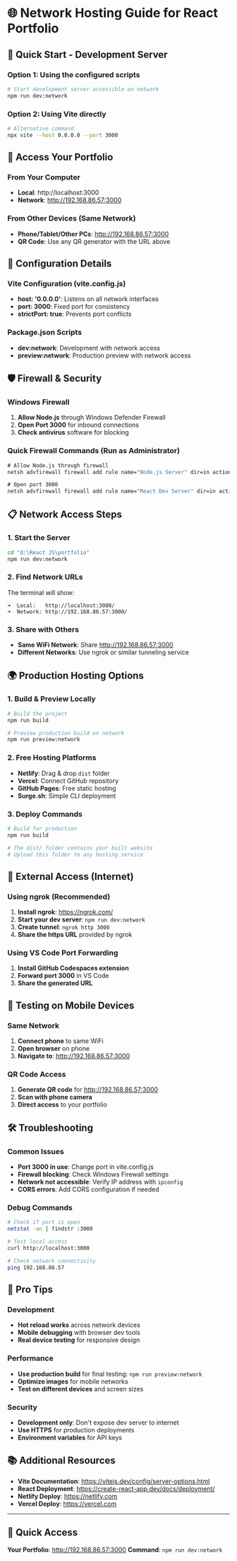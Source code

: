 # 🌐 Network Hosting Guide for React Portfolio

## 🚀 Quick Start - Development Server

### Option 1: Using the configured scripts
```bash
# Start development server accessible on network
npm run dev:network
```

### Option 2: Using Vite directly
```bash
# Alternative command
npx vite --host 0.0.0.0 --port 3000
```

## 📱 Access Your Portfolio

### From Your Computer
- **Local**: http://localhost:3000
- **Network**: http://192.168.86.57:3000

### From Other Devices (Same Network)
- **Phone/Tablet/Other PCs**: http://192.168.86.57:3000
- **QR Code**: Use any QR generator with the URL above

## 🔧 Configuration Details

### Vite Configuration (vite.config.js)
- **host: '0.0.0.0'**: Listens on all network interfaces
- **port: 3000**: Fixed port for consistency
- **strictPort: true**: Prevents port conflicts

### Package.json Scripts
- **dev:network**: Development with network access
- **preview:network**: Production preview with network access

## 🛡️ Firewall & Security

### Windows Firewall
1. **Allow Node.js** through Windows Defender Firewall
2. **Open Port 3000** for inbound connections
3. **Check antivirus** software for blocking

### Quick Firewall Commands (Run as Administrator)
```cmd
# Allow Node.js through firewall
netsh advfirewall firewall add rule name="Node.js Server" dir=in action=allow program="C:\Program Files\nodejs\node.exe"

# Open port 3000
netsh advfirewall firewall add rule name="React Dev Server" dir=in action=allow protocol=TCP localport=3000
```

## 📋 Network Access Steps

### 1. Start the Server
```bash
cd "d:\React JS\portfolio"
npm run dev:network
```

### 2. Find Network URLs
The terminal will show:
```
➜  Local:   http://localhost:3000/
➜  Network: http://192.168.86.57:3000/
```

### 3. Share with Others
- **Same WiFi Network**: Share http://192.168.86.57:3000
- **Different Networks**: Use ngrok or similar tunneling service

## 🌍 Production Hosting Options

### 1. Build & Preview Locally
```bash
# Build the project
npm run build

# Preview production build on network
npm run preview:network
```

### 2. Free Hosting Platforms
- **Netlify**: Drag & drop `dist` folder
- **Vercel**: Connect GitHub repository
- **GitHub Pages**: Free static hosting
- **Surge.sh**: Simple CLI deployment

### 3. Deploy Commands
```bash
# Build for production
npm run build

# The dist/ folder contains your built website
# Upload this folder to any hosting service
```

## 🔗 External Access (Internet)

### Using ngrok (Recommended)
1. **Install ngrok**: https://ngrok.com/
2. **Start your dev server**: `npm run dev:network`
3. **Create tunnel**: `ngrok http 3000`
4. **Share the https URL** provided by ngrok

### Using VS Code Port Forwarding
1. **Install GitHub Codespaces extension**
2. **Forward port 3000** in VS Code
3. **Share the generated URL**

## 📱 Testing on Mobile Devices

### Same Network
1. **Connect phone** to same WiFi
2. **Open browser** on phone
3. **Navigate to**: http://192.168.86.57:3000

### QR Code Access
1. **Generate QR code** for http://192.168.86.57:3000
2. **Scan with phone camera**
3. **Direct access** to your portfolio

## 🛠️ Troubleshooting

### Common Issues
- **Port 3000 in use**: Change port in vite.config.js
- **Firewall blocking**: Check Windows Firewall settings
- **Network not accessible**: Verify IP address with `ipconfig`
- **CORS errors**: Add CORS configuration if needed

### Debug Commands
```bash
# Check if port is open
netstat -an | findstr :3000

# Test local access
curl http://localhost:3000

# Check network connectivity
ping 192.168.86.57
```

## 🎯 Pro Tips

### Development
- **Hot reload works** across network devices
- **Mobile debugging** with browser dev tools
- **Real device testing** for responsive design

### Performance
- **Use production build** for final testing: `npm run preview:network`
- **Optimize images** for mobile networks
- **Test on different devices** and screen sizes

### Security
- **Development only**: Don't expose dev server to internet
- **Use HTTPS** for production deployments
- **Environment variables** for API keys

## 📚 Additional Resources

- **Vite Documentation**: https://vitejs.dev/config/server-options.html
- **React Deployment**: https://create-react-app.dev/docs/deployment/
- **Netlify Deploy**: https://netlify.com
- **Vercel Deploy**: https://vercel.com

---

## 🎉 Quick Access
**Your Portfolio**: http://192.168.86.57:3000
**Command**: `npm run dev:network`
